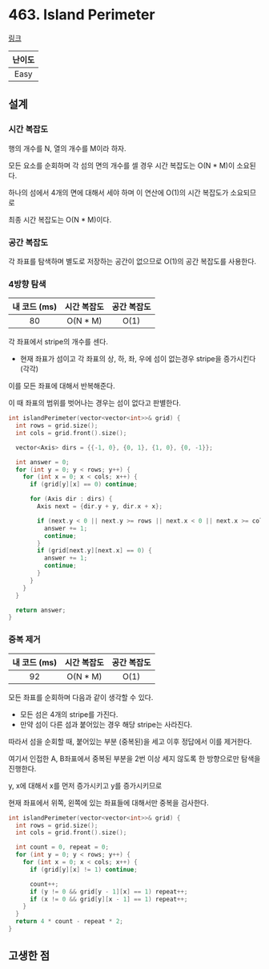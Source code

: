 # 463. Island Perimeter

[링크](https://leetcode.com/problems/island-perimeter/)

| 난이도 |
| :----: |
|  Easy  |

## 설계

### 시간 복잡도

행의 개수를 N, 열의 개수를 M이라 하자.

모든 요소를 순회하며 각 섬의 면의 개수를 셀 경우 시간 복잡도는 O(N \* M)이 소요된다.

하나의 섬에서 4개의 면에 대해서 세야 하며 이 연산에 O(1)의 시간 복잡도가 소요되므로

최종 시간 복잡도는 O(N \* M)이다.

### 공간 복잡도

각 좌표를 탐색하며 별도로 저장하는 공간이 없으므로 O(1)의 공간 복잡도를 사용한다.

### 4방향 탐색

| 내 코드 (ms) | 시간 복잡도 | 공간 복잡도 |
| :----------: | :---------: | :---------: |
|      80      |  O(N \* M)  |    O(1)     |

각 좌표에서 stripe의 개수를 센다.

- 현재 좌표가 섬이고 각 좌표의 상, 하, 좌, 우에 섬이 없는경우 stripe을 증가시킨다 (각각)

이를 모든 좌표에 대해서 반복해준다.

이 때 좌표의 범위를 벗어나는 경우는 섬이 없다고 판별한다.

```cpp
int islandPerimeter(vector<vector<int>>& grid) {
  int rows = grid.size();
  int cols = grid.front().size();

  vector<Axis> dirs = {{-1, 0}, {0, 1}, {1, 0}, {0, -1}};

  int answer = 0;
  for (int y = 0; y < rows; y++) {
    for (int x = 0; x < cols; x++) {
      if (grid[y][x] == 0) continue;

      for (Axis dir : dirs) {
        Axis next = {dir.y + y, dir.x + x};

        if (next.y < 0 || next.y >= rows || next.x < 0 || next.x >= cols) {
          answer += 1;
          continue;
        }
        if (grid[next.y][next.x] == 0) {
          answer += 1;
          continue;
        }
      }
    }
  }

  return answer;
}
```

### 중복 제거

| 내 코드 (ms) | 시간 복잡도 | 공간 복잡도 |
| :----------: | :---------: | :---------: |
|      92      |  O(N \* M)  |    O(1)     |

모든 좌표를 순회하며 다음과 같이 생각할 수 있다.

- 모든 섬은 4개의 stripe를 가진다.
- 만약 섬이 다른 섬과 붙어있는 경우 해당 stripe는 사라진다.

따라서 섬을 순회할 때, 붙어있는 부분 (중복된)을 세고 이후 정답에서 이를 제거한다.

여기서 인접한 A, B좌표에서 중복된 부분을 2번 이상 세지 않도록 한 방향으로만 탐색을 진행한다.

y, x에 대해서 x를 먼저 증가시키고 y를 증가시키므로

현재 좌표에서 위쪽, 왼쪽에 있는 좌표들에 대해서만 중복을 검사한다.

```cpp
int islandPerimeter(vector<vector<int>>& grid) {
  int rows = grid.size();
  int cols = grid.front().size();

  int count = 0, repeat = 0;
  for (int y = 0; y < rows; y++) {
    for (int x = 0; x < cols; x++) {
      if (grid[y][x] != 1) continue;

      count++;
      if (y != 0 && grid[y - 1][x] == 1) repeat++;
      if (x != 0 && grid[y][x - 1] == 1) repeat++;
    }
  }
  return 4 * count - repeat * 2;
}
```

## 고생한 점

